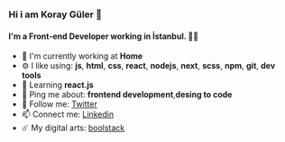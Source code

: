 ### Hi i am Koray Güler 👋

#### I'm a Front-end Developer working in İstanbul. 👨‍💻

- 🏢 I'm currently working at **Home**
- ⚙️ I like using: **js**, **html**, **css**, **react**, **nodejs**, **next**, **scss**, **npm**, **git**, **dev tools**
- 🌱 Learning  **react.js**
- 💬 Ping me about: **frontend development**,**desing to code**
- 💎 Follow me: [Twitter](https://twitter.com/korayguler_)
- 📫 Connect me: [Linkedin](https://linkedin.com/in/koray-guler)
- ☄️ My digital arts: [boolstack](https://www.instagram.com/boolstack/)



